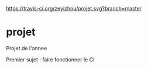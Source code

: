 https://travis-ci.org/zeyizhou/projet.svg?branch=master

# projet
Projet de l'annee

Premier sujet : faire fonctionner le CI

